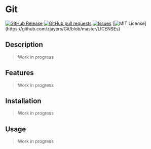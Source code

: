# Git
[![GitHub Release](https://img.shields.io/github/release/zjayers/Git.svg?style=flat)]()
[![GitHub pull requests](https://img.shields.io/github/issues-pr/zjayers/Git.svg?style=flat)]()
[![Issues](https://img.shields.io/github/issues-raw/zjayers/Git.svg?maxAge=25000)](https://github.com/zjayers/Git/issues)
[![MIT License](https://img.shields.io/apm/l/atomic-ui.svg?)](https://github.com/zjayers/Git/blob/master/LICENSEs)

## Description

> Work in progress

## Features

> Work in progress

## Installation

> Work in progress

## Usage

> Work in progress